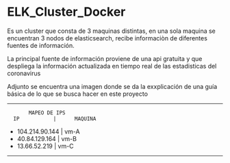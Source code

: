 # ELK_Cluster_Docker
Es un cluster que consta de 3 maquinas distintas, en una sola maquina se encuentran 3 nodos de elasticsearch, recibe informaciòn de diferentes fuentes de información.

La principal fuente de información proviene de una api gratuita y que despliega la información actualizada en tiempo real de las estadisticas del coronavirus

Adjunto se encuentra una imagen donde se da la exxplicación de una guía básica de lo que se busca hacer en este proyecto

****************************************
           MAPEO DE IPS               
      IP           |      MAQUINA     
*  104.214.90.144   |       vm-A       
*  40.84.129.164    |       vm-B       
*  13.66.52.219     |       vm-C       
****************************************
